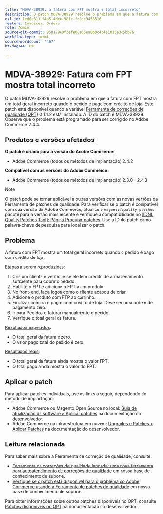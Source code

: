 ```yaml
---
title: "MDVA-38929: a fatura com FPT mostra o total incorreto"
description: O patch MDVA-38929 resolve o problema em que a fatura com FPT mostra um total geral incorreto quando o pedido é pago com crédito de loja. Este patch está disponível quando a [Ferramenta de correções de qualidade (QPT)](/help/announcements/adobe-commerce-announcements/magento-quality-patches-released-new-tool-to-self-serve-quality-patches.md) 1.1.2 está instalada. A ID do patch é MDVA-38929. Observe que o problema está programado para ser corrigido no Adobe Commerce 2.4.4.
exl-id: 1ed0e311-f4a5-4dc0-98fc-fc1cc9458516
feature: Invoices, Orders
role: Admin
source-git-commit: 958179e0f3efe08e65ea8b0c4c4e1015e3c5bb76
workflow-type: tm+mt
source-wordcount: '467'
ht-degree: 0%

---
```


# MDVA-38929: Fatura com FPT mostra total incorreto

O patch MDVA-38929 resolve o problema em que a fatura com FPT mostra um total geral incorreto quando o pedido é pago com crédito de loja. Este patch está disponível quando a variável [Ferramenta de correções de qualidade (QPT)](/help/announcements/adobe-commerce-announcements/magento-quality-patches-released-new-tool-to-self-serve-quality-patches.md) O 1.1.2 está instalado. A ID do patch é MDVA-38929. Observe que o problema está programado para ser corrigido no Adobe Commerce 2.4.4.

## Produtos e versões afetados

**O patch é criado para a versão do Adobe Commerce:**

* Adobe Commerce (todos os métodos de implantação) 2.4.2

**Compatível com as versões do Adobe Commerce:**

* Adobe Commerce (todos os métodos de implantação) 2.3.0 - 2.4.3

>[!NOTE]
>
>O patch pode se tornar aplicável a outras versões com as novas versões da Ferramenta de patches de qualidade. Para verificar se o patch é compatível com sua versão do Adobe Commerce, atualize o `magento/quality-patches` pacote para a versão mais recente e verifique a compatibilidade no [[!DNL Quality Patches Tool]: Página Procurar patches](https://devdocs.magento.com/quality-patches/tool.html#patch-grid). Use a ID do patch como palavra-chave de pesquisa para localizar o patch.

## Problema

A fatura com FPT mostra um total geral incorreto quando o pedido é pago com crédito de loja.

<u>Etapas a serem reproduzidas</u>:

1. Crie um cliente e verifique se ele tem crédito de armazenamento suficiente para cobrir o pedido.
1. Habilite o FPT e adicione o FPT a um produto.
1. No front-end, faça logon como o cliente acabou de criar.
1. Adicione o produto com FTP ao carrinho.
1. Finalizar compra e pagar com crédito de loja. Deve ser uma ordem de pagamento zero.
1. Ir para Pedidos e faturar manualmente o pedido.
1. Verifique o total geral da fatura.

<u>Resultados esperados</u>:

* O total geral da fatura é zero.
* O valor pago total do pedido é zero.

<u>Resultados reais</u>:

* O total geral da fatura ainda mostra o valor FPT.
* O total pago ainda mostra o valor do FPT.

## Aplicar o patch

Para aplicar patches individuais, use os links a seguir, dependendo do método de implantação:

* Adobe Commerce ou Magento Open Source no local: [Guia de atualização de software > Aplicar patches](https://devdocs.magento.com/guides/v2.4/comp-mgr/patching/mqp.html) na documentação do desenvolvedor.
* Adobe Commerce na infraestrutura em nuvem: [Upgrades e Patches > Aplicar Patches](https://devdocs.magento.com/cloud/project/project-patch.html) na documentação do desenvolvedor.

## Leitura relacionada

Para saber mais sobre a Ferramenta de correção de qualidade, consulte:

* [Ferramenta de correções de qualidade lançada: uma nova ferramenta para autoatendimento de correções de qualidade](/help/announcements/adobe-commerce-announcements/magento-quality-patches-released-new-tool-to-self-serve-quality-patches.md) em nossa base de conhecimento de suporte.
* [Verifique se o patch está disponível para o problema do Adobe Commerce usando a Ferramenta de patches de qualidade](/help/support-tools/patches-available-in-qpt-tool/check-patch-for-magento-issue-with-magento-quality-patches.md) em nossa base de conhecimento de suporte.

Para obter informações sobre outros patches disponíveis no QPT, consulte [Patches disponíveis no QPT](https://devdocs.magento.com/quality-patches/tool.html#patch-grid) na documentação do desenvolvedor.

